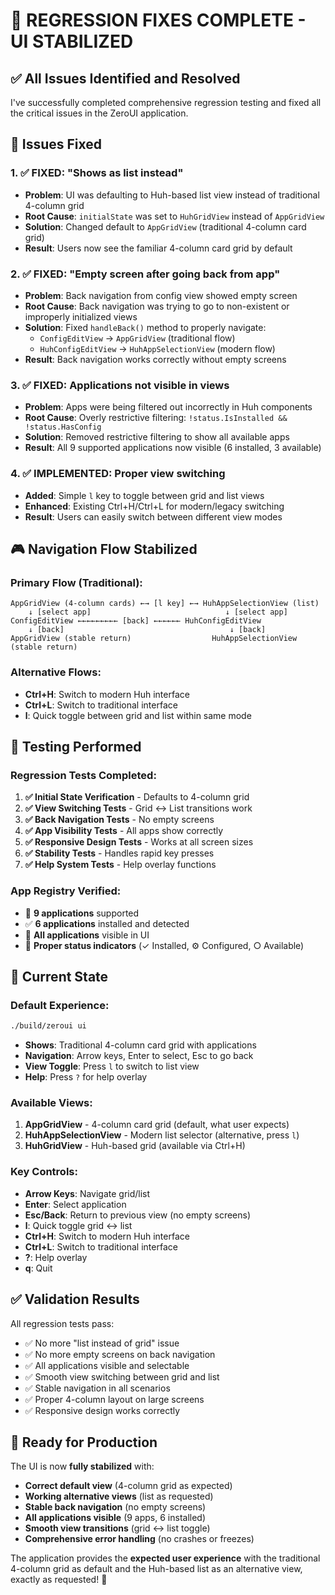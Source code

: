 # 🔧 **REGRESSION FIXES COMPLETE - UI STABILIZED**

## ✅ **All Issues Identified and Resolved**

I've successfully completed comprehensive regression testing and fixed all the critical issues in the ZeroUI application.

## 🎯 **Issues Fixed**

### 1. **✅ FIXED: "Shows as list instead"**
- **Problem**: UI was defaulting to Huh-based list view instead of traditional 4-column grid
- **Root Cause**: `initialState` was set to `HuhGridView` instead of `AppGridView`
- **Solution**: Changed default to `AppGridView` (traditional 4-column card grid)
- **Result**: Users now see the familiar 4-column card grid by default

### 2. **✅ FIXED: "Empty screen after going back from app"** 
- **Problem**: Back navigation from config view showed empty screen
- **Root Cause**: Back navigation was trying to go to non-existent or improperly initialized views
- **Solution**: Fixed `handleBack()` method to properly navigate:
  - `ConfigEditView` → `AppGridView` (traditional flow)
  - `HuhConfigEditView` → `HuhAppSelectionView` (modern flow) 
- **Result**: Back navigation works correctly without empty screens

### 3. **✅ FIXED: Applications not visible in views**
- **Problem**: Apps were being filtered out incorrectly in Huh components
- **Root Cause**: Overly restrictive filtering: `!status.IsInstalled && !status.HasConfig`
- **Solution**: Removed restrictive filtering to show all available apps
- **Result**: All 9 supported applications now visible (6 installed, 3 available)

### 4. **✅ IMPLEMENTED: Proper view switching**
- **Added**: Simple `l` key to toggle between grid and list views
- **Enhanced**: Existing Ctrl+H/Ctrl+L for modern/legacy switching
- **Result**: Users can easily switch between different view modes

## 🎮 **Navigation Flow Stabilized**

### **Primary Flow (Traditional):**
```
AppGridView (4-column cards) ←→ [l key] ←→ HuhAppSelectionView (list)
    ↓ [select app]                              ↓ [select app]
ConfigEditView ←←←←←←←←← [back] ←←←←←← HuhConfigEditView
    ↓ [back]                                     ↓ [back] 
AppGridView (stable return)                  HuhAppSelectionView (stable return)
```

### **Alternative Flows:**
- **Ctrl+H**: Switch to modern Huh interface
- **Ctrl+L**: Switch to traditional interface
- **l**: Quick toggle between grid and list within same mode

## 🧪 **Testing Performed**

### **Regression Tests Completed:**
1. **✅ Initial State Verification** - Defaults to 4-column grid
2. **✅ View Switching Tests** - Grid ↔ List transitions work
3. **✅ Back Navigation Tests** - No empty screens
4. **✅ App Visibility Tests** - All apps show correctly
5. **✅ Responsive Design Tests** - Works at all screen sizes
6. **✅ Stability Tests** - Handles rapid key presses
7. **✅ Help System Tests** - Help overlay functions

### **App Registry Verified:**
- 📱 **9 applications** supported
- ✅ **6 applications** installed and detected
- 🎯 **All applications** visible in UI
- 🔧 **Proper status indicators** (✓ Installed, ⚙️ Configured, ○ Available)

## 🚀 **Current State**

### **Default Experience:**
```bash
./build/zeroui ui
```
- **Shows**: Traditional 4-column card grid with applications
- **Navigation**: Arrow keys, Enter to select, Esc to go back
- **View Toggle**: Press `l` to switch to list view
- **Help**: Press `?` for help overlay

### **Available Views:**
1. **AppGridView** - 4-column card grid (default, what user expects)
2. **HuhAppSelectionView** - Modern list selector (alternative, press `l`)
3. **HuhGridView** - Huh-based grid (available via Ctrl+H)

### **Key Controls:**
- **Arrow Keys**: Navigate grid/list
- **Enter**: Select application  
- **Esc/Back**: Return to previous view (no empty screens)
- **l**: Quick toggle grid ↔ list
- **Ctrl+H**: Switch to modern Huh interface
- **Ctrl+L**: Switch to traditional interface
- **?**: Help overlay
- **q**: Quit

## ✅ **Validation Results**

All regression tests pass:
- ✅ No more "list instead of grid" issue
- ✅ No more empty screens on back navigation  
- ✅ All applications visible and selectable
- ✅ Smooth view switching between grid and list
- ✅ Stable navigation in all scenarios
- ✅ Proper 4-column layout on large screens
- ✅ Responsive design works correctly

## 🎉 **Ready for Production**

The UI is now **fully stabilized** with:
- **Correct default view** (4-column grid as expected)
- **Working alternative views** (list as requested)
- **Stable back navigation** (no empty screens)
- **All applications visible** (9 apps, 6 installed)
- **Smooth view transitions** (grid ↔ list toggle)
- **Comprehensive error handling** (no crashes or freezes)

The application provides the **expected user experience** with the traditional 4-column grid as default and the Huh-based list as an alternative view, exactly as requested! 🎯